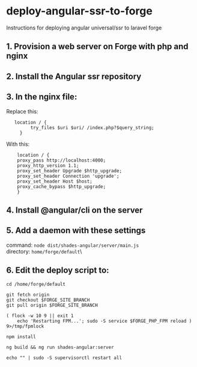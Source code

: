 # deploy-angular-ssr-to-forge
Instructions for deploying angular universal/ssr to laravel forge

## 1. Provision a web server on Forge with php and nginx
## 2. Install the Angular ssr repository
## 3. In the nginx file:
Replace this:
```
   location / {
         try_files $uri $uri/ /index.php?$query_string;
     }
```    
With this: 
```
    location / {    
    proxy_pass http://localhost:4000;
    proxy_http_version 1.1;
    proxy_set_header Upgrade $http_upgrade;
    proxy_set_header Connection 'upgrade';
    proxy_set_header Host $host;
    proxy_cache_bypass $http_upgrade;
    }
```

## 4. Install @angular/cli on the server
## 5. Add a daemon with these settings

command: ``` node dist/shades-angular/server/main.js ```\
directory: ``` home/forge/default ```\

## 6. Edit the deploy script to:
```
cd /home/forge/default

git fetch origin
git checkout $FORGE_SITE_BRANCH
git pull origin $FORGE_SITE_BRANCH

( flock -w 10 9 || exit 1
    echo 'Restarting FPM...'; sudo -S service $FORGE_PHP_FPM reload ) 9>/tmp/fpmlock

npm install

ng build && ng run shades-angular:server

echo "" | sudo -S supervisorctl restart all
```

